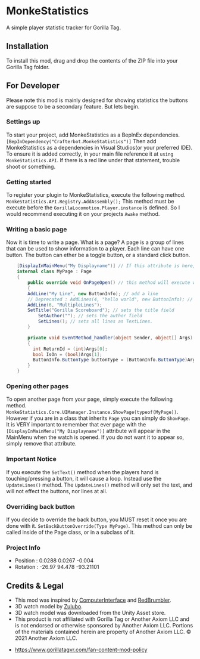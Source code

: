 # MonkeStatistics
A simple player statistic tracker for Gorilla Tag.
## Installation
To install this mod, drag and drop the contents of the ZIP file into your Gorilla Tag folder.
## For Developer
Please note this mod is mainly designed for showing statistics the buttons are suppose to be a secondary feature. But lets begin.
### Settings up
To start your project, add MonkeStatistics as a BepInEx dependencies. ``[BepInDependency("Crafterbot.MonkeStatistics")]`` Then add
MonkeStatistics as a dependencies in Visual Studios(or your preferred IDE). To ensure it is added correctly, in your main file reference it at ``using MonkeStatistics.API``. If there is a red line under that statement, trouble shoot or something.
### Getting started
To register your plugin to MonkeStatistics, execute the following method. ``MonkeStatistics.API.Registry.AddAssembly();`` This method must be execute before the ``GorillaLocomotion.Player.instance`` is defined. So I would recommend executing it on your projects ``Awake`` method.
### Writing a basic page
Now it is time to write a page. What is a page? A page is a group of lines that can be used to show information to a player. Each line can have one button. The button can ether be a toggle button, or a standard click button.
```cs
    [DisplayInMainMenu("My Displayname")] // If this attribute is here, this page will be on the main menu.
    internal class MyPage : Page
    {
        public override void OnPageOpen() // this method will execute when this page is opened through the UIManager
        {
	    AddLine("My Line", new ButtonInfo); // add a line
 	    // Deprecated : AddLines(4, "hello world", new ButtonInfo); // Add multiple lines		
	    AddLine(6, "MultipleLines");
 	    SetTitle("Gorilla Scoreboard"); // sets the title field
            SetAuthor(""); // sets the author field
            SetLines(); // sets all lines as TextLines. 
        }

        private void EventMethod_handler(object Sender, object[] Args)
        {
          int ReturnId = (int)Args[0];
          bool IsOn = (bool)Args[1];
          ButtonInfo.ButtonType buttonType = (ButtonInfo.ButtonType)Args[2]; // button type
        }
    }
```
### Opening other pages
To open another page from your page, simply execute the following method. ``MonkeStatistics.Core.UIManager.Instance.ShowPage(typeof(MyPage))``. However if you are in a class that inherits ``Page`` you can simply do ``ShowPage``. It is VERY important to remember that ever page with the ``[DisplayInMainMenu("My Displayname")]`` attribute will appear in the MainMenu when the watch is opened. If you do not want it to appear so, simply remove that attribute.
### Important Notice
If you execute the ``SetText()`` method when the players hand is touching/pressing a button, it will cause a loop. Instead use the ``UpdateLines()`` method. The ``UpdateLines()`` method will only set the text, and will not effect the buttons, nor lines at all.
### Overriding back button
If you decide to override the back button, you MUST reset it once you are done with it. ``SetBackButtonOverride(Type MyPage)``. This method can only be called inside of the Page class, or in a subclass of it.
### 
### Project Info
* Position : 0.0288 0.0267 -0.004
* Rotation : -26.97 94.478 -93.21101
## Credits & Legal
* This mod was inspired by [ComputerInterface](https://github.com/ToniMacaroni/ComputerInterface) and [RedBrumbler](https://github.com/RedBrumbler).
* 3D watch model by [Zulubo](http://www.zulubo.com/).
* 3D watch model was downloaded from the Unity Asset store.
* This product is not affiliated with Gorilla Tag or Another Axiom LLC and is not endorsed or otherwise sponsored by Another Axiom LLC. Portions of the materials contained herein are property of Another Axiom LLC. © 2021 Another Axiom LLC.
- https://www.gorillatagvr.com/fan-content-mod-policy
